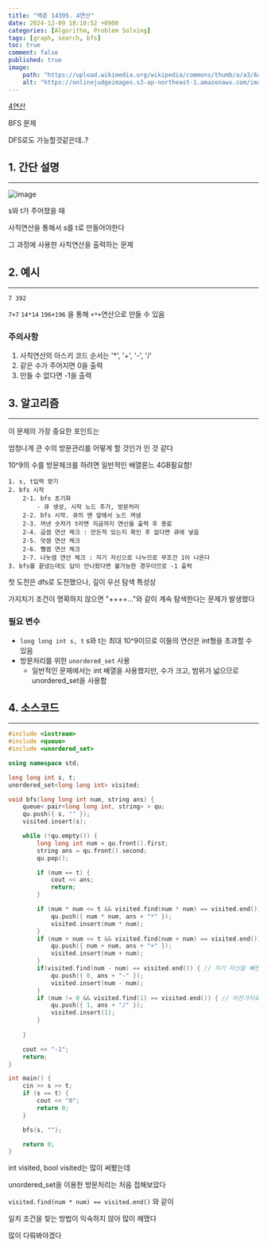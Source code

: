```yaml
---
title: "백준 14395. 4연산"
date: 2024-12-09 18:10:52 +0900
categories: [Algorithm, Problem Solving]  
tags: [graph, search, bfs]    
toc: true
comment: false
published: true
image:
    path: "https://upload.wikimedia.org/wikipedia/commons/thumb/a/a3/Arithmetic_symbols.svg/1200px-Arithmetic_symbols.svg.png"
    alt: "https://onlinejudgeimages.s3-ap-northeast-1.amazonaws.com/images/boj-og.png"
---
```


[4연산](https://www.acmicpc.net/problem/14395)

BFS 문제

DFS로도 가능할것같은데..?

## 1. 간단 설명
---

![image](https://github.com/user-attachments/assets/88f1910f-8fdb-4182-9613-d73c470cb3da)

s와 t가 주어졌을 때

사칙연산을 통해서 s를 t로 만들어야한다

그 과정에 사용한 사칙연산을 출력하는 문제

## 2. 예시 
---

`7 392`

`7+7` `14*14` `196+196` 을 통해 `+*+`연산으로 만들 수 있음

### 주의사항
1. 사칙연산의 아스키 코드 순서는 '*', '+', '-', '/'
2. 같은 수가 주어지면 0을 출력
3. 만들 수 없다면 -1을 출력

## 3. 알고리즘
---

이 문제의 가장 중요한 포인트는

엄청나게 큰 수의 방문관리를 어떻게 할 것인가 인 것 같다

10^9의 수를 방문체크를 하려면 일반적인 배열론느 4GB필요함!

```
1. s, t입력 받기
2. bfs 시작
	2-1. bfs 초기화 
		- 큐 생성, 시작 노드 추가, 방문처리
	2-2. bfs 시작. 큐의 맨 앞에서 노드 꺼냄
	2-3. 꺼낸 숫자가 t라면 지금까지 연산을 출력 후 종료
	2-4. 곱셈 연산 체크 : 만든적 있는지 확인 후 없다면 큐에 넣음
	2-5. 덧셈 연산 체크
	2-6. 뺄셈 연산 체크
	2-7. 나눗셈 연산 체크 : 자기 자신으로 나누므로 무조건 1이 나온다
3. bfs를 끝냈는데도 답이 안나왔다면 불가능한 경우이므로 -1 출력
```

첫 도전은 dfs로 도전했으나, 깊이 우선 탐색 특성상 

가지치기 조건이 명확하지 않으면 "++++..."와 같이 계속 탐색한다는 문제가 발생했다

### 필요 변수
- `long long int s, t` s와 t는 최대 10^9이므로 이들의 연산은 int형을 초과할 수 있음
- 방문처리를 위한 `unordered_set` 사용
	- 일반적인 문제에서는 int 배열을 사용했지만, 수가 크고, 범위가 넓으므로 unordered_set을 사용함


## 4. 소스코드
---

```cpp
#include <iostream>
#include <queue>
#include <unordered_set>

using namespace std;

long long int s, t;
unordered_set<long long int> visited;

void bfs(long long int num, string ans) {
	queue< pair<long long int, string> > qu;
	qu.push({ s, "" });
	visited.insert(s);

	while (!qu.empty()) {
		long long int num = qu.front().first;
		string ans = qu.front().second;
		qu.pop();

		if (num == t) {
			cout << ans;
			return;
		}

		if (num * num <= t && visited.find(num * num) == visited.end()) {
			qu.push({ num * num, ans + "*" });
			visited.insert(num * num);
		}
		if (num + num <= t && visited.find(num + num) == visited.end()) {
			qu.push({ num + num, ans + "+" });
			visited.insert(num + num);
		}
		if(visited.find(num - num) == visited.end()) { // 자기 자신을 빼면 어짜피 0임
			qu.push({ 0, ans + "-" });
			visited.insert(num - num);
		}
		if (num != 0 && visited.find(1) == visited.end()) { // 마찬가지로 자기 자신으로 나누면 1이다
			qu.push({ 1, ans + "/" });
			visited.insert(1);
		}
		
	}

	cout << "-1";
	return;
}

int main() {
	cin >> s >> t;
	if (s == t) {
		cout << "0";
		return 0;
	}

	bfs(s, "");

	return 0;
}
```

int visited, bool visited는 많이 써봤는데

unordered_set을 이용한 방문처리는 처음 접해보았다

`visited.find(num * num) == visited.end()` 와 같이

일치 조건을 찾는 방법이 익숙하지 않아 많이 헤맸다

많이 다뤄봐야겠다